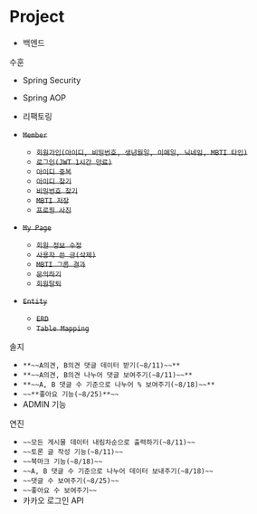 # Project

- 백엔드

수훈

- Spring Security
- Spring AOP
- 리팩토링

- ~~`Member`~~
    - ~~`회원가입(아이디, 비밀번호, 생년월일, 이메일, 닉네임, MBTI 타입)`~~
    - ~~`로그인(JWT 1시간 만료)`~~
    - ~~`아이디 중복`~~
    - ~~`아이디 찾기`~~
    - ~~`비밀번호 찾기`~~
    - ~~`MBTI 저장`~~
    - ~~`프로필 사진`~~
- ~~`My Page`~~
    - ~~`회원 정보 수정`~~
    - ~~`사용자 쓴 글(삭제)`~~
    - ~~`MBTI 그룹 결과`~~
    - ~~`문의하기`~~
    - ~~`회원탈퇴`~~
- ~~`Entity`~~
    - ~~`ERD`~~
    - ~~`Table Mapping`~~

솔지

- `**~~A의견, B의견 댓글 데이터 받기(~8/11)~~**`
- `**~~A의견, B의견 나누어 댓글 보여주기(~8/11)~~**`
- `**~~A, B 댓글 수 기준으로 나누어 % 보여주기(~8/18)~~**`
- `~~**좋아요 기능(~8/25)**~~`
- ADMIN 기능

연진

- `~~모든 게시물 데이터 내림차순으로 출력하기(~8/11)~~`
- `~~토론 글 작성 기능(~8/11)~~`
- `~~북마크 기능(~8/18)~~`
- `~~A, B 댓글 수 기준으로 나누어 데이터 보내주기(~8/18)~~`
- `~~댓글 수 보여주기(~8/25)~~`
- `~~좋아요 수 보여주기~~`
- 카카오 로그인 API

